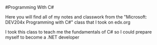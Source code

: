 #Programming With C#

Here you will find all of my notes and classwork from the "Microsoft: DEV204x Programming with C#" class that I took on edx.org

I took this class to teach me the fundamentals of C# so I could prepare myself to become a .NET developer
